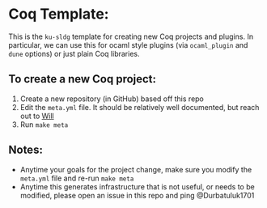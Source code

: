 # Coq Template:

This is the `ku-sldg` template for creating new Coq projects and plugins.
In particular, we can use this for ocaml style plugins (via `ocaml_plugin` and `dune` options) or just plain Coq libraries.

## To create a new Coq project:
1. Create a new repository (in GitHub) based off this repo
1. Edit the `meta.yml` file. It should be relatively well documented, but reach out to [Will](https://github.com/Durbatuluk1701)
1. Run `make meta`

## Notes:
- Anytime your goals for the project change, make sure you modify the `meta.yml` file and re-run `make meta`
- Anytime this generates infrastructure that is not useful, or needs to be modified, please open an issue in this repo and ping @Durbatuluk1701
